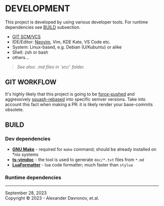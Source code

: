 # DEVELOPMENT
This project is developed by using various developer tools. For runtime dependencies see [BUILD](#BUILD) subsection.
* [GIT SCM/VCS](https://git-scm.com/)
* IDE/Editor: [Neovim], Vim, KDE Kate, VS Code etc.
* System: Linux-based, e.g. Debian (U/Kubuntu) or alike
* Shell: zsh or bash
* others...	

[Neovim]: https://github.com/neovim/neovim

> _See also: .md files in \`src/\` folder._ 
## GIT WORKFLOW
It's highly likely that this project is going to be
[force-pushed](https://git-scm.com/docs/git-push#Documentation/git-push.txt)
and aggressively [squash-rebased](https://git-scm.com/docs/git-rebase) into specific semver versions.
Take into account this fact when making a PR: it is likely render your
base-commits obsolete.

## BUILD
### Dev dependencies
* **[GNU Make](https://www.gnu.org/software/make/)** - required for `make` command; should be already installed on *nix systems
* **[ts-vimdoc](https://github.com/ibhagwan/ts-vimdoc.nvim)** - the tool is used to generate `doc/*.txt` files from `*.md`
* **[LuaFormatter](https://github.com/Koihik/LuaFormatter)** - lua code formatter; much faster than `stylua` 

### Runtime dependencies

<!-- ## TEST -->
<!---->
<!-- ## PUBLISH -->


----
September 28, 2023</br>
Copyright © 2023 - Alexander Davronov, et.al.<br>

